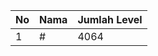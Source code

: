 | No | Nama            | Jumlah Level |
|----|-----------------|--------------|
| 1  | #    |    4064        |
